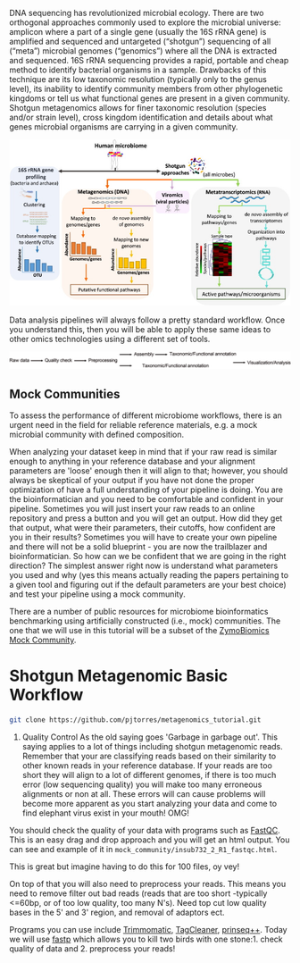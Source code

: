 DNA sequencing has revolutionized microbial ecology. There are two orthogonal approaches commonly used to explore the microbial universe: amplicon where a part of a single gene (usually the 16S rRNA gene) is amplified and sequenced and untargeted (“shotgun”) sequencing of all (“meta”) microbial genomes (“genomics”) where all the DNA is extracted and sequenced. 16S rRNA sequencing provides a rapid, portable and cheap method to identify bacterial organisms in a sample. Drawbacks of this technique are its low taxonomic resolution (typically only to the genus level), its inability to identify community members from other phylogenetic kingdoms or tell us what functional genes are present in a given community. Shotgun metagenomics allows for finer taxonomic resolution (species and/or strain level), cross kingdom identification and details about what genes microbial organisms are carrying in a given community.

<p align="center">
 <img src="./figures/shotgun.jpg" width="600">
</p>

Data analysis pipelines will always follow a pretty standard workflow. Once you understand this, then you will be able to apply these same ideas to other omics technologies using a different set of tools. 


<p align="center">
 <img src="./figures/workflow.jpg" width="800">
</p>

## Mock Communities
To assess the performance of different microbiome workflows, there is an urgent need in the field for reliable reference materials, e.g. a mock microbial community with defined composition. 

When analyzing your dataset keep in mind that if your raw read is similar enough to anything in your reference database and your alignment parameters are 'loose' enough then it will align to that; however, you should always be skeptical of your output if you have not done the proper optimization of have a full understanding of your pipeline is doing. You are the bioinformatician and you need to be comfortable and confident in your pipeline. Sometimes you will just insert your raw reads to an online repository and press a button and you will get an output. How did they get that output, what were their parameters, their cutoffs, how confident are you in their results? Sometimes you will have to create your own pipeline and there will not be a solid blueprint - you are now the trailblazer and bioinformatician. So how can we be confident that we are going in the right direction? The simplest answer right now is understand what parameters you used and why (yes this means actually reading the papers pertaining to a given tool and figuring out if the default parameters are your best choice) and test your pipeline using a mock community.

There are a number of public resources for microbiome bioinformatics benchmarking using artificially constructed (i.e., mock) communities. The one that we will use in this tutorial will be a subset of the [ZymoBiomics Mock Community](https://www.zymoresearch.com/blogs/blog/zymobiomics-microbial-standards-optimize-your-microbiomics-workflow). 


# Shotgun Metagenomic Basic Workflow
```bash
git clone https://github.com/pjtorres/metagenomics_tutorial.git
```

1. Quality Control
As the old saying goes 'Garbage in garbage out'. This saying applies to a lot of things including shotgun metagenomic reads. Remember that your are classifying reads based on their similarity to other known reads in your reference database. If your reads are too short they will align to a lot of different genomes, if there is too much error (low sequencing quality) you will make too many erroneous alignments or non at all. These errors will can cause problems will become more apparent as you start analyzing your data and come to find elephant virus exist in your mouth! OMG!

You should check the quality of your data  with programs such as [FastQC](http://www.bioinformatics.babraham.ac.uk/projects/fastqc/). This is an easy drag and drop approach and you will get an html output. You can see and example of it in  ```mock_community/insub732_2_R1_fastqc.html```.

This is great but imagine having to do this for 100 files, oy vey!

On top of that you will also need to preprocess your reads. This means you need to remove filter out bad reads (reads that are too short -typically <=60bp, or of too low quality, too many N's). Need top cut low quality bases in the 5' and 3' region, and removal of adaptors ect. 

Programs you can use include [Trimmomatic](http://www.usadellab.org/cms/?page=trimmomatic), [TagCleaner](http://tagcleaner.sourceforge.net/), [prinseq++](https://github.com/Adrian-Cantu/PRINSEQ-plus-plus). Today we will use [fastp](https://github.com/OpenGene/fastp) which allows you to kill two birds with one stone:1. check quality of data and 2. preprocess your reads! 

